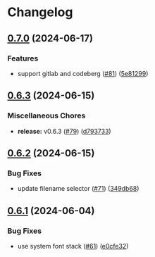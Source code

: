 # Changelog

## [0.7.0](https://github.com/catppuccin/github-file-explorer-icons/compare/v0.6.3...v0.7.0) (2024-06-17)


### Features

* support gitlab and codeberg ([#81](https://github.com/catppuccin/github-file-explorer-icons/issues/81)) ([5e81299](https://github.com/catppuccin/github-file-explorer-icons/commit/5e8129959ac32b0f136f874988bbb540ef8dae93))

## [0.6.3](https://github.com/catppuccin/github-file-explorer-icons/compare/v0.6.2...v0.6.3) (2024-06-15)


### Miscellaneous Chores

* **release:** v0.6.3 ([#79](https://github.com/catppuccin/github-file-explorer-icons/issues/79)) ([d793733](https://github.com/catppuccin/github-file-explorer-icons/commit/d79373387138e144a1965333b57b26a082f28e5a))

## [0.6.2](https://github.com/catppuccin/github-file-explorer-icons/compare/v0.6.1...v0.6.2) (2024-06-15)


### Bug Fixes

* update filename selector ([#71](https://github.com/catppuccin/github-file-explorer-icons/issues/71)) ([349db68](https://github.com/catppuccin/github-file-explorer-icons/commit/349db68e2c2aa6fa1b81436b4d7401a8b7f03965))

## [0.6.1](https://github.com/catppuccin/github-file-explorer-icons/compare/v0.6.0...v0.6.1) (2024-06-04)


### Bug Fixes

* use system font stack ([#61](https://github.com/catppuccin/github-file-explorer-icons/issues/61)) ([e0cfe32](https://github.com/catppuccin/github-file-explorer-icons/commit/e0cfe32a05b639b42e89bde734afbfd0a3cdff84))
